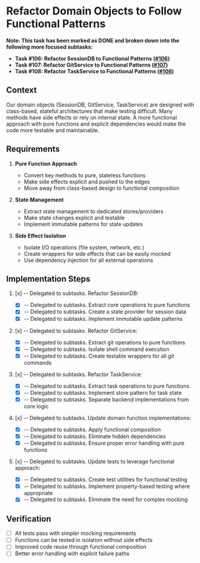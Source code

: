 # Refactor Domain Objects to Follow Functional Patterns

**Note: This task has been marked as DONE and broken down into the following more focused subtasks:**

- **Task #106: Refactor SessionDB to Functional Patterns ([#106](mdc:tasks/106-refactor-sessiondb-to-functional-patterns-subtask-of-102-.md))**
- **Task #107: Refactor GitService to Functional Patterns ([#107](mdc:tasks/107-refactor-gitservice-to-functional-patterns-subtask-of-102-.md))**
- **Task #108: Refactor TaskService to Functional Patterns ([#108](mdc:tasks/108-refactor-taskservice-to-functional-patterns-subtask-of-102-.md))**

## Context

Our domain objects (SessionDB, GitService, TaskService) are designed with class-based, stateful architectures that make testing difficult. Many methods have side effects or rely on internal state. A more functional approach with pure functions and explicit dependencies would make the code more testable and maintainable.

## Requirements

1. **Pure Function Approach**

   - Convert key methods to pure, stateless functions
   - Make side effects explicit and pushed to the edges
   - Move away from class-based design to functional composition

2. **State Management**

   - Extract state management to dedicated stores/providers
   - Make state changes explicit and testable
   - Implement immutable patterns for state updates

3. **Side Effect Isolation**
   - Isolate I/O operations (file system, network, etc.)
   - Create wrappers for side effects that can be easily mocked
   - Use dependency injection for all external operations

## Implementation Steps

1. [x] -- Delegated to subtasks. Refactor SessionDB:

   - [x] -- Delegated to subtasks. Extract core operations to pure functions
   - [x] -- Delegated to subtasks. Create a state provider for session data
   - [x] -- Delegated to subtasks. Implement immutable update patterns

2. [x] -- Delegated to subtasks. Refactor GitService:

   - [x] -- Delegated to subtasks. Extract git operations to pure functions
   - [x] -- Delegated to subtasks. Isolate shell command execution
   - [x] -- Delegated to subtasks. Create testable wrappers for all git commands

3. [x] -- Delegated to subtasks. Refactor TaskService:

   - [x] -- Delegated to subtasks. Extract task operations to pure functions
   - [x] -- Delegated to subtasks. Implement store pattern for task state
   - [x] -- Delegated to subtasks. Separate backend implementations from core logic

4. [x] -- Delegated to subtasks. Update domain function implementations:

   - [x] -- Delegated to subtasks. Apply functional composition
   - [x] -- Delegated to subtasks. Eliminate hidden dependencies
   - [x] -- Delegated to subtasks. Ensure proper error handling with pure functions

5. [x] -- Delegated to subtasks. Update tests to leverage functional approach:
   - [x] -- Delegated to subtasks. Create test utilities for functional testing
   - [x] -- Delegated to subtasks. Implement property-based testing where appropriate
   - [x] -- Delegated to subtasks. Eliminate the need for complex mocking

## Verification

- [ ] All tests pass with simpler mocking requirements
- [ ] Functions can be tested in isolation without side effects
- [ ] Improved code reuse through functional composition
- [ ] Better error handling with explicit failure paths
